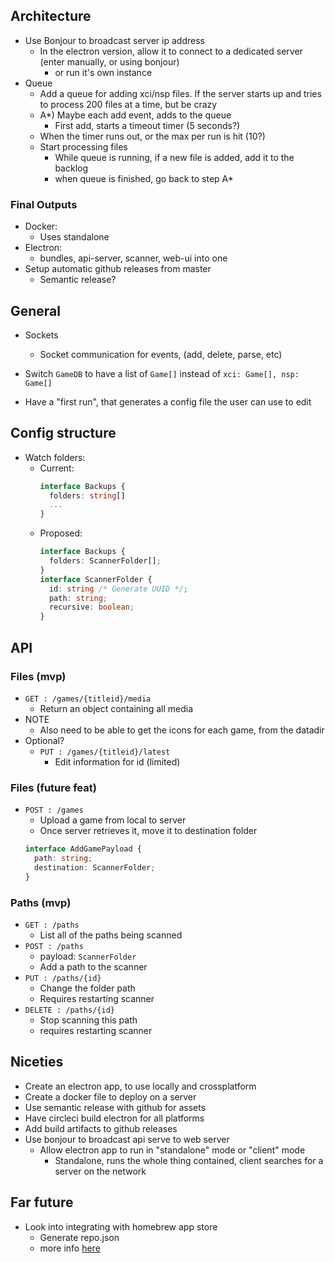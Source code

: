 ## Architecture

- Use Bonjour to broadcast server ip address
  - In the electron version, allow it to connect to a dedicated server (enter manually, or using bonjour)
    - or run it's own instance
- Queue
  - Add a queue for adding xci/nsp files. If the server starts up and tries to process 200 files at a time, but be crazy
  - A\*) Maybe each add event, adds to the queue
    - First add, starts a timeout timer (5 seconds?)
  - When the timer runs out, or the max per run is hit (10?)
  - Start processing files
    - While queue is running, if a new file is added, add it to the backlog
    - when queue is finished, go back to step A\*

### Final Outputs

- Docker:
  - Uses standalone
- Electron:
  - bundles, api-server, scanner, web-ui into one
- Setup automatic github releases from master
  - Semantic release?

## General

- Sockets
  - Socket communication for events, (add, delete, parse, etc)
- Switch `GameDB` to have a list of `Game[]` instead of `xci: Game[], nsp: Game[]`

- Have a "first run", that generates a config file the user can use to edit

## Config structure

- Watch folders:
  - Current:
    ```typescript
    interface Backups {
      folders: string[]
      ...
    }
    ```
  - Proposed:
    ```typescript
    interface Backups {
      folders: ScannerFolder[];
    }
    interface ScannerFolder {
      id: string /* Generate UUID */;
      path: string;
      recursive: boolean;
    }
    ```

## API

### Files (mvp)

- `GET : /games/{titleid}/media`
  - Return an object containing all media
- NOTE
  - Also need to be able to get the icons for each game, from the datadir
- Optional?
  - `PUT : /games/{titleid}/latest`
    - Edit information for id (limited)

### Files (future feat)

- `POST : /games`
  - Upload a game from local to server
  - Once server retrieves it, move it to destination folder
  ```typescript
  interface AddGamePayload {
    path: string;
    destination: ScannerFolder;
  }
  ```

### Paths (mvp)

- `GET : /paths`
  - List all of the paths being scanned
- `POST : /paths`
  - payload: `ScannerFolder`
  - Add a path to the scanner
- `PUT : /paths/{id}`
  - Change the folder path
  - Requires restarting scanner
- `DELETE : /paths/{id}`
  - Stop scanning this path
  - requires restarting scanner

## Niceties

- Create an electron app, to use locally and crossplatform
- Create a docker file to deploy on a server
- Use semantic release with github for assets
- Have circleci build electron for all platforms
- Add build artifacts to github releases
- Use bonjour to broadcast api serve to web server
  - Allow electron app to run in "standalone" mode or "client" mode
    - Standalone, runs the whole thing contained, client searches for a server on the network

## Far future

- Look into integrating with homebrew app store
  - Generate repo.json
  - more info [here](https://github.com/vgmoose/appstorenx#maintaining-a-repo)
